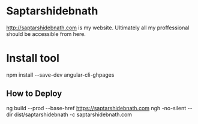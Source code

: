 # Saptarshidebnath

http://saptarshidebnath.com is my website. Ultimately all my proffessional  should be accessible from here.


# Install tool
npm install --save-dev angular-cli-ghpages


## How to Deploy
ng build --prod --base-href https://saptarshidebnath.com
ngh -no-silent --dir dist/saptarshidebnath -c saptarshidebnath.com

